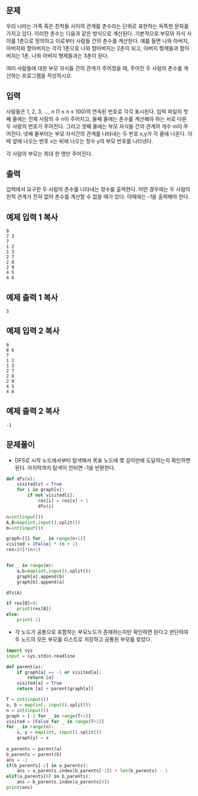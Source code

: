 ## 문제

우리 나라는 가족 혹은 친척들 사이의 관계를 촌수라는 단위로 표현하는 독특한 문화를 가지고 있다. 이러한 촌수는 다음과 같은 방식으로 계산된다. 기본적으로 부모와 자식 사이를 1촌으로 정의하고 이로부터 사람들 간의 촌수를 계산한다. 예를 들면 나와 아버지, 아버지와 할아버지는 각각 1촌으로 나와 할아버지는 2촌이 되고, 아버지 형제들과 할아버지는 1촌, 나와 아버지 형제들과는 3촌이 된다.

여러 사람들에 대한 부모 자식들 간의 관계가 주어졌을 때, 주어진 두 사람의 촌수를 계산하는 프로그램을 작성하시오.

## 입력

사람들은 1, 2, 3, …, n (1 ≤ n ≤ 100)의 연속된 번호로 각각 표시된다. 입력 파일의 첫째 줄에는 전체 사람의 수 n이 주어지고, 둘째 줄에는 촌수를 계산해야 하는 서로 다른 두 사람의 번호가 주어진다. 그리고 셋째 줄에는 부모 자식들 간의 관계의 개수 m이 주어진다. 넷째 줄부터는 부모 자식간의 관계를 나타내는 두 번호 x,y가 각 줄에 나온다. 이때 앞에 나오는 번호 x는 뒤에 나오는 정수 y의 부모 번호를 나타낸다.

각 사람의 부모는 최대 한 명만 주어진다.

## 출력

입력에서 요구한 두 사람의 촌수를 나타내는 정수를 출력한다. 어떤 경우에는 두 사람의 친척 관계가 전혀 없어 촌수를 계산할 수 없을 때가 있다. 이때에는 -1을 출력해야 한다.

## 예제 입력 1 복사

```
9
7 3
7
1 2
1 3
2 7
2 8
2 9
4 5
4 6
```

## 예제 출력 1 복사

```
3
```

## 예제 입력 2 복사

```
9
8 6
7
1 2
1 3
2 7
2 8
2 9
4 5
4 6
```

## 예제 출력 2 복사

```
-1
```

## 문제풀이

- DFS로 시작 노드에서부터 탐색해서 목표 노드에 몇 깊이만에 도달하는지 확인하면 된다. 마지막까지 탐색이 안되면 -1을 반환한다.
```python
def dfs(v):
    visited[v] = True
    for i in graph[v]:
        if not visited[i]:
            res[i] = res[v] + 1
            dfs(i)

n=int(input())
A,B=map(int,input().split())
m=int(input())

graph=[[] for _ in range(n+1)]
visited = [False] * (n + 1)
res=[0]*(n+1)


for _ in range(m):
    a,b=map(int,input().split())
    graph[a].append(b)
    graph[b].append(a)

dfs(A)

if res[B]>0:
    print(res[B])
else:
    print(-1)
```

- 각 노드가 공통으로 포함하는 부모노드가 존재하는지만 확인하면 된다고 판단하여 두 노드의 모든 부모를 리스트로 저장하고 공통된 부모를 찾았다.
```python
import sys
input = sys.stdin.readline

def parent(a):
    if graph[a] == -1 or visited[a]:
        return [a]
    visited[a] = True
    return [a] + parent(graph[a])

T = int(input())
a, b = map(int, input().split())
n = int(input())
graph = [-1 for _ in range(T+1)]
visited = [False for _ in range(T+1)]
for _ in range(n):
    x, y = map(int, input().split())
    graph[y] = x
    
a_parents = parent(a)
b_parents = parent(b)
ans = -1
if(b_parents[-1] in a_parents):
    ans = a_parents.index(b_parents[-1]) + len(b_parents) - 1
elif(a_parents[0] in b_parents):
    ans = b_parents.index(a_parents[0])
print(ans)
```
